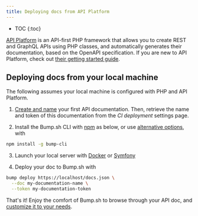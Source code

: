 ```yaml
---
title: Deploying docs from API Platform
---
```


- TOC
{:toc}

[API Platform](https://api-platform.com/) is an API-first PHP framework that allows you to create REST and GraphQL APIs using PHP classes, and automatically generates their documentation, based on the OpenAPI specification. If you are new to API Platform, check out [their getting started guide](https://api-platform.com/docs/distribution/).

## Deploying docs from your local machine

The following assumes your local machine is configured with PHP and API Platform.

1. [Create and name](https://bump.sh/docs/new?utm_source=bump&utm_medium=content_hub&utm_campaign=getting_started) your first API documentation. Then, retrieve the name and token of this documentation from the _CI deployment_ settings page.

2. Install the Bump.sh CLI with [npm](https://docs.npmjs.com/cli/v9/configuring-npm/install?v=true) as below, or use [alternative options](/help/bump-cli), with

```bash
npm install -g bump-cli
```

3. Launch your local server with [Docker](https://api-platform.com/docs/distribution/#using-the-api-platform-distribution-recommended) or [Symfony](https://api-platform.com/docs/distribution/#using-symfony-cli)

4. Deploy your doc to Bump.sh with

```bash
bump deploy https://localhost/docs.json \
  --doc my-documentation-name \
  --token my-documentation-token
```

That's it! Enjoy the comfort of Bump.sh to browse through your API doc, and [customize it to your needs](/help/getting-started/quick-start#customization-options).

